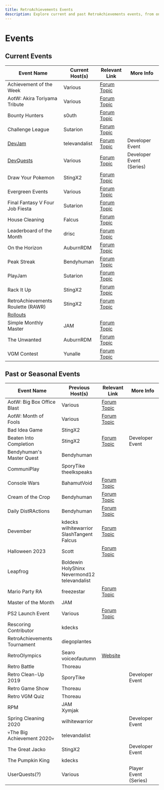 ```yaml
---
title: RetroAchievements Events
description: Explore current and past RetroAchievements events, from ongoing challenges to seasonal competitions. This page provides links and details for both active and previous events, offering a glimpse into the community's activities.
---
```


# Events

## Current Events

| Event Name                                  | Current Host(s) | Relevant Link                                                      | More Info                |
| ------------------------------------------- | --------------- | ------------------------------------------------------------------ | ------------------------ |
| Achievement of the Week                     | Various         | [Forum Topic](https://retroachievements.org/viewtopic.php?t=24926) |                          |
| AotW: Akira Toriyama Tribute                | Various         | [Forum Topic](https://retroachievements.org/viewtopic.php?t=26722) |                          |
| Bounty Hunters                              | s0uth           | [Forum Topic](https://retroachievements.org/viewtopic.php?t=26501) |                          |
| Challenge League                            | Sutarion        | [Forum Topic](https://retroachievements.org/viewtopic.php?t=24927) |                          |
| [DevJam](/developer-docs/devjam.html)       | televandalist   | [Forum Topic](https://retroachievements.org/viewtopic.php?t=22368) | Developer Event          |
| [DevQuests](/developer-docs/devquests.html) | Various         | [Forum Topic](https://retroachievements.org/viewtopic.php?t=13060) | Developer Event (Series) |
| Draw Your Pokemon                           | StingX2         | [Forum Topic](https://retroachievements.org/viewtopic.php?t=21011) |                          |
| Evergreen Events                            | Various         | [Forum Topic](https://retroachievements.org/viewtopic.php?t=25332) |                          |
| Final Fantasy V Four Job Fiesta             | Sutarion        | [Forum Topic](https://retroachievements.org/viewtopic.php?t=26862) |                          |
| House Cleaning                              | Falcus          | [Forum Topic](https://retroachievements.org/viewtopic.php?t=21939) |                          |
| Leaderboard of the Month                    | drisc           | [Forum Topic](https://retroachievements.org/viewtopic.php?t=19693) |                          |
| On the Horizon                              | AuburnRDM       | [Forum Topic](https://retroachievements.org/viewtopic.php?t=25374) |                          |
| Peak Streak                                 | Bendyhuman      | [Forum Topic](https://retroachievements.org/viewtopic.php?t=12108) |                          |
| PlayJam                                     | Sutarion        | [Forum Topic](https://retroachievements.org/viewtopic.php?t=26319) |                          |
| Rack It Up                                  | StingX2         | [Forum Topic](https://retroachievements.org/viewtopic.php?t=24535) |                          |
| RetroAchievements Roulette (RAWR)           | StingX2         | [Forum Topic](https://retroachievements.org/viewtopic.php?t=25399) |                          |
| [Rollouts](/developer-docs/rollouts.html)   |                 |                                                                    |                          |
| Simple Monthly Master                       | JAM             | [Forum Topic](https://retroachievements.org/viewtopic.php?t=25995) |                          |
| The Unwanted                                | AuburnRDM       | [Forum Topic](https://retroachievements.org/viewtopic.php?t=14787) |                          |
| VGM Contest                                 | Yunalle         | [Forum Topic](https://retroachievements.org/viewtopic.php?t=26700) |                          |

## Past or Seasonal Events

| Event Name                   | Previous Host(s)                                      | Relevant Link                                                      | More Info             |
| ---------------------------- | ----------------------------------------------------- | ------------------------------------------------------------------ | --------------------- |
| AotW: Big Box Office Blast   | Various                                               | [Forum Topic](https://retroachievements.org/viewtopic.php?t=22847) |                       |
| AotW: Month of Fools         | Various                                               | [Forum Topic](https://retroachievements.org/viewtopic.php?t=21062) |                       |
| Bad Idea Game                | StingX2                                               |                                                                    |                       |
| Beaten Into Completion       | StingX2                                               | [Forum Topic](https://retroachievements.org/viewtopic.php?t=23062) | Developer Event       |
| Bendyhuman's Master Quest    | Bendyhuman                                            |                                                                    |                       |
| CommuniPlay                  | SporyTike<br>theelkspeaks                             |                                                                    |                       |
| Console Wars                 | BahamutVoid                                           | [Forum Topic](https://retroachievements.org/viewtopic.php?t=20706) |                       |
| Cream of the Crop            | Bendyhuman                                            | [Forum Topic](https://retroachievements.org/viewtopic.php?t=20940) |                       |
| Daily DistRActions           | Bendyhuman                                            | [Forum Topic](https://retroachievements.org/viewtopic.php?t=19253) |                       |
| Devember                     | kdecks<br>wilhitewarrior<br>SlashTangent<br>Falcus    | [Forum Topic](https://retroachievements.org/viewtopic.php?t=24475) |                       |
| Halloween 2023               | Scott                                                 | [Forum Topic](https://retroachievements.org/viewtopic.php?t=24016) |                       |
| Leapfrog                     | Boldewin<br>HolyShinx<br>Nevermond12<br>televandalist |                                                                    |                       |
| Mario Party RA               | freezestar                                            | [Forum Topic](https://retroachievements.org/viewtopic.php?t=22460) |                       |
| Master of the Month          | JAM                                                   |                                                                    |                       |
| PS2 Launch Event             | Various                                               | [Forum Topic](https://retroachievements.org/viewtopic.php?t=18243) |                       |
| Rescoring Contributor        | kdecks                                                |                                                                    |                       |
| RetroAchievements Tournament | diegoplantes                                          |                                                                    |                       |
| RetroOlympics                | Searo<br>voiceofautumn                                | [Website](https://retroolympics.com/)                              |                       |
| Retro Battle                 | Thoreau                                               |                                                                    |                       |
| Retro Clean-Up 2019          | SporyTike                                             |                                                                    | Developer Event       |
| Retro Game Show              | Thoreau                                               |                                                                    |                       |
| Retro VGM Quiz               | Thoreau                                               |                                                                    |                       |
| RPM                          | JAM<br>Xymjak                                         |                                                                    |                       |
| Spring Cleaning 2020         | wilhitewarrior                                        |                                                                    | Developer Event       |
| 💀The Big Achievement 2020💀 | televandalist                                         |                                                                    |                       |
| The Great Jacko              | StingX2                                               |                                                                    | Developer Event       |
| The Pumpkin King             | kdecks                                                |                                                                    |                       |
| UserQuests(?)                | Various                                               |                                                                    | Player Event (Series) |
